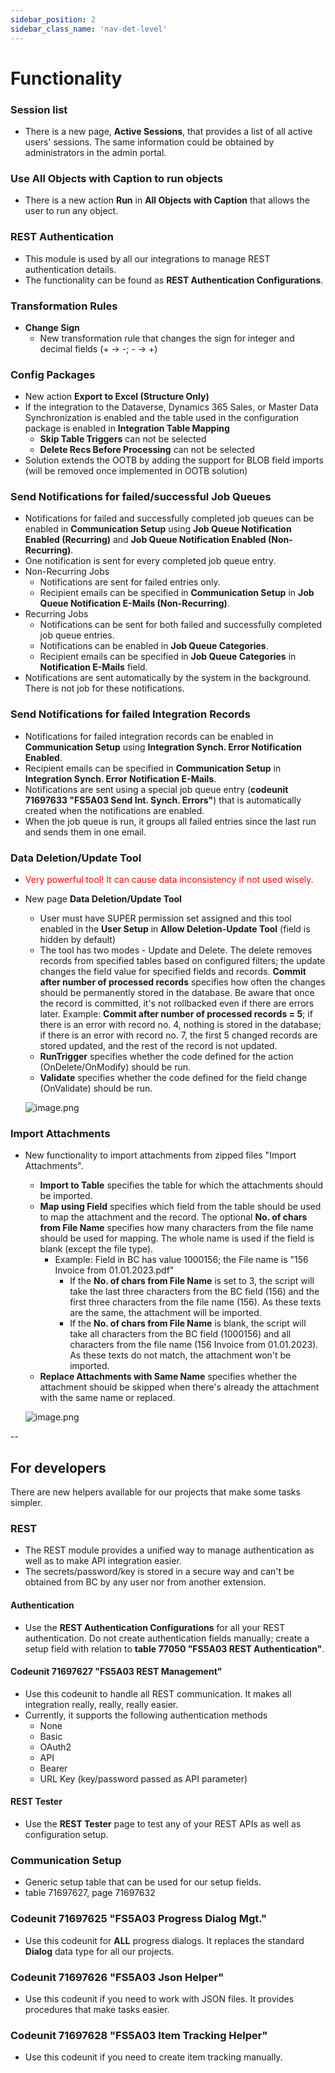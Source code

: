 ```yaml
---
sidebar_position: 2
sidebar_class_name: 'nav-det-level'
---
```


# Functionality

### Session list
- There is a new page, **Active Sessions**, that provides a list of all active users' sessions. The same information could be obtained by administrators in the admin portal.

### Use All Objects with Caption to run objects
- There is a new action **Run** in **All Objects with Caption** that allows the user to run any object.

### REST Authentication
- This module is used by all our integrations to manage REST authentication details.
- The functionality can be found as **REST Authentication Configurations**.

### Transformation Rules ###
- **Change Sign**
  - New transformation rule that changes the sign for integer and decimal fields (+ -> -; - -> +)

### Config Packages ###
- New action **Export to Excel (Structure Only)**
- If the integration to the Dataverse, Dynamics 365 Sales, or Master Data Synchronization is enabled and the table used in the configuration package is enabled in **Integration Table Mapping**
  - **Skip Table Triggers** can not be selected
  - **Delete Recs Before Processing** can not be selected
- Solution extends the OOTB by adding the support for BLOB field imports (will be removed once implemented in OOTB solution)

### Send Notifications for failed/successful Job Queues
- Notifications for failed and successfully completed job queues can be enabled in **Communication Setup** using **Job Queue Notification Enabled (Recurring)** and **Job Queue Notification Enabled (Non-Recurring)**.
- One notification is sent for every completed job queue entry.
- Non-Recurring Jobs
  - Notifications are sent for failed entries only.
  - Recipient emails can be specified in **Communication Setup** in **Job Queue Notification E-Mails (Non-Recurring)**.
- Recurring Jobs
  - Notifications can be sent for both failed and successfully completed job queue entries. 
  - Notifications can be enabled in **Job Queue Categories**.
  - Recipient emails can be specified in **Job Queue Categories** in **Notification E-Mails** field.
- Notifications are sent automatically by the system in the background. There is not job for these notifications.

### Send Notifications for failed Integration Records
- Notifications for failed integration records can be enabled in **Communication Setup** using **Integration Synch. Error Notification Enabled**.
- Recipient emails can be specified in **Communication Setup** in **Integration Synch. Error Notification E-Mails**.
- Notifications are sent using a special job queue entry (**codeunit 71697633 "FS5A03 Send Int. Synch. Errors"**) that is automatically created when the notifications are enabled.
- When the job queue is run, it groups all failed entries since the last run and sends them in one email.

### Data Deletion/Update Tool
- <font color=red>Very powerful tool! It can cause data inconsistency if not used wisely.</font>
- New page **Data Deletion/Update Tool**
  - User must have SUPER permission set assigned and this tool enabled in the **User Setup** in **Allow Deletion-Update Tool** (field is hidden by default)
  - The tool has two modes - Update and Delete. The delete removes records from specified tables based on configured filters; the update changes the field value for specified fields and records.
  **Commit after number of processed records** specifies how often the changes should be permanently stored in the database. Be aware that once the record is committed, it's not rollbacked even if there are errors later. Example: **Commit after number of processed records = 5**; if there is an error with record no. 4, nothing is stored in the database; if there is an error with record no. 7, the first 5 changed records are stored updated, and the rest of the record is not updated.
  - **RunTrigger** specifies whether the code defined for the action (OnDelete/OnModify) should be run.
  - **Validate** specifies whether the code defined for the field change (OnValidate) should be run.

   ![image.png](./img/Data-Deletion-Update-Tool.png)

### Import Attachments
- New functionality to import attachments from zipped files "Import Attachments".
  - **Import to Table** specifies the table for which the attachments should be imported.
  - **Map using Field** specifies which field from the table should be used to map the attachment and the record. The optional **No. of chars from File Name** specifies how many characters from the file name should be used for mapping. The whole name is used if the field is blank (except the file type).
    - Example: Field in BC has value 1000156; the File name is "156 Invoice from 01.01.2023.pdf"
      - If the **No. of chars from File Name** is set to 3, the script will take the last three characters from the BC field (156) and the first three characters from the file name (156). As these texts are the same, the attachment will be imported.
      - If the **No. of chars from File Name** is blank, the script will take all characters from the BC field (1000156) and all characters from the file name (156 Invoice from 01.01.2023). As these texts do not match, the attachment won't be imported.
  - **Replace Attachments with Same Name** specifies whether the attachment should be skipped when there's already the attachment with the same name or replaced.

   ![image.png](./img/Import-Attachments.png)

--

## For developers

There are new helpers available for our projects that make some tasks simpler.

### REST
- The REST module provides a unified way to manage authentication as well as to make API integration easier.
- The secrets/password/key is stored in a secure way and can't be obtained from BC by any user nor from another extension.

#### Authentication 
- Use the **REST Authentication Configurations** for all your REST authentication. Do not create authentication fields manually; create a setup field with relation to **table 77050 "FS5A03 REST Authentication"**.

#### Codeunit 71697627 "FS5A03 REST Management"
- Use this codeunit to handle all REST communication. It makes all integration really, really, really easier. 
- Currently, it supports the following authentication methods
  - None
  - Basic
  - OAuth2
  - API
  - Bearer
  - URL Key (key/password passed as API parameter)

#### REST Tester
- Use the **REST Tester** page to test any of your REST APIs as well as configuration setup.

### Communication Setup
- Generic setup table that can be used for our setup fields.
- table 71697627, page 71697632

### Codeunit 71697625 "FS5A03 Progress Dialog Mgt."
- Use this codeunit for **ALL** progress dialogs. It replaces the standard **Dialog** data type for all our projects.

### Codeunit 71697626 "FS5A03 Json Helper"
- Use this codeunit if you need to work with JSON files. It provides procedures that make tasks easier.

### Codeunit 71697628 "FS5A03 Item Tracking Helper"
- Use this codeunit if you need to create item tracking manually.